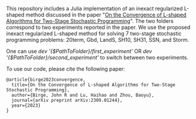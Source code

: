 This repository includes a Julia implementation of an inexact regularized L-shaped method discussed in the paper "[On the Convergence of L-shaped Algorithms for Two-Stage Stochastic Programming](https://arxiv.org/abs/2309.01244)". The two folders correspond to two experiments reported in the paper. We use the proposed inexact regularized L-shaped method for solving 7 two-stage stochastic programming problems: 20term, Gbd, LandS, SH10, SH31, SSN, and Storm.

One can use   *dev '{$PathToFolder}/first_experiment'*   OR   *dev '{$PathToFolder}/second_experiment'*   to switch between two experiments. 

To use our code, please cite the following paper: 
```
@article{birge2023convergence,
  title={On the Convergence of L-shaped Algorithms for Two-Stage Stochastic Programming},
  author={Birge, John R and Lu, Haihao and Zhou, Baoyu},
  journal={arXiv preprint arXiv:2309.01244},
  year={2023}
}
```
